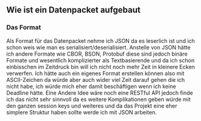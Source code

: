 ## Wie ist ein Datenpacket aufgebaut

### Das Format  

Als Format für das Datenpacket nehme ich JSON da es leserlich ist und ich schon weis 
wie man es serialisiert/deserialisiert. Anstelle von JSON hätte ich andere Formate wie 
CBOR, BSON, Protobuf diese sind jedoch binäre Formate und wesentlich komplizierter als 
Textbasierende und da ich schon einbisschen im Zeitdruck bin will ich nicht noch mehr 
Zeit in kleinere Ecken verwerfen. Ich hätte auch ein eigenes Format erstellen können 
also mit ASCII-Zeichen da würde aber auch wider viel Zeit darauf gehen die ich nicht 
habe, ich würde mich eher damit beschäftigen wenn ich keine Deadline hätte. Eine 
Andere Idee wäre noch eine RESTful API jedoch finde ich das nicht sehr sinnvoll da es 
weitere Komplikationen geben würde mit den ganzen session keys und weiteres und da 
das Projekt eine eher simplere Struktur haben sollte werde ich mit JSON arbeiten.

